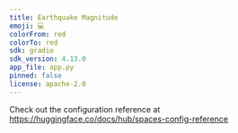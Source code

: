 ```yaml
---
title: Earthquake Magnitude
emoji: 💻
colorFrom: red
colorTo: red
sdk: gradio
sdk_version: 4.13.0
app_file: app.py
pinned: false
license: apache-2.0
---
```

Check out the configuration reference at https://huggingface.co/docs/hub/spaces-config-reference
